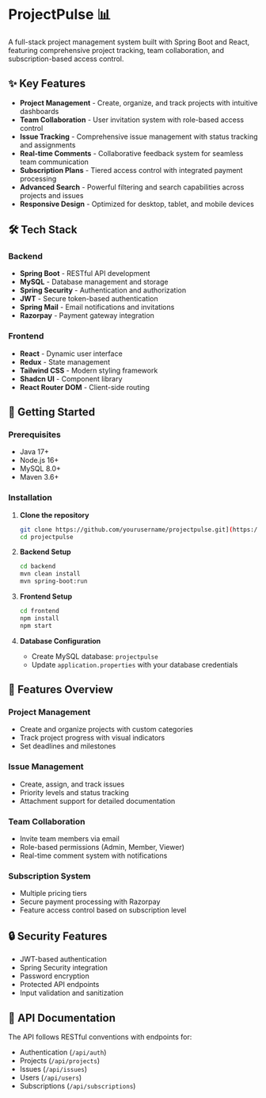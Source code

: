 # ProjectPulse 📊

A full-stack project management system built with Spring Boot and React, featuring comprehensive project tracking, team collaboration, and subscription-based access control.

## ✨ Key Features

- **Project Management** - Create, organize, and track projects with intuitive dashboards
- **Team Collaboration** - User invitation system with role-based access control
- **Issue Tracking** - Comprehensive issue management with status tracking and assignments
- **Real-time Comments** - Collaborative feedback system for seamless team communication
- **Subscription Plans** - Tiered access control with integrated payment processing
- **Advanced Search** - Powerful filtering and search capabilities across projects and issues
- **Responsive Design** - Optimized for desktop, tablet, and mobile devices

## 🛠 Tech Stack

### Backend
- **Spring Boot** - RESTful API development
- **MySQL** - Database management and storage
- **Spring Security** - Authentication and authorization
- **JWT** - Secure token-based authentication
- **Spring Mail** - Email notifications and invitations
- **Razorpay** - Payment gateway integration

### Frontend
- **React** - Dynamic user interface
- **Redux** - State management
- **Tailwind CSS** - Modern styling framework
- **Shadcn UI** - Component library
- **React Router DOM** - Client-side routing

## 🚀 Getting Started

### Prerequisites
- Java 17+
- Node.js 16+
- MySQL 8.0+
- Maven 3.6+

### Installation

1. **Clone the repository**
   ```bash
   git clone https://github.com/yourusername/projectpulse.git](https://github.com/AkiMakhija/ProjectPulse.git
   cd projectpulse
   ```

2. **Backend Setup**
   ```bash
   cd backend
   mvn clean install
   mvn spring-boot:run
   ```

3. **Frontend Setup**
   ```bash
   cd frontend
   npm install
   npm start
   ```

4. **Database Configuration**
   - Create MySQL database: `projectpulse`
   - Update `application.properties` with your database credentials

## 📱 Features Overview

### Project Management
- Create and organize projects with custom categories
- Track project progress with visual indicators
- Set deadlines and milestones

### Issue Management
- Create, assign, and track issues
- Priority levels and status tracking
- Attachment support for detailed documentation

### Team Collaboration
- Invite team members via email
- Role-based permissions (Admin, Member, Viewer)
- Real-time comment system with notifications

### Subscription System
- Multiple pricing tiers
- Secure payment processing with Razorpay
- Feature access control based on subscription level

## 🔒 Security Features

- JWT-based authentication
- Spring Security integration
- Password encryption
- Protected API endpoints
- Input validation and sanitization

## 📄 API Documentation

The API follows RESTful conventions with endpoints for:
- Authentication (`/api/auth`)
- Projects (`/api/projects`)
- Issues (`/api/issues`)
- Users (`/api/users`)
- Subscriptions (`/api/subscriptions`)
